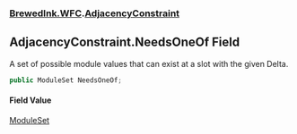### [BrewedInk.WFC](BrewedInk_WFC.md 'BrewedInk.WFC').[AdjacencyConstraint](AdjacencyConstraint.md 'BrewedInk.WFC.AdjacencyConstraint')
## AdjacencyConstraint.NeedsOneOf Field
A set of possible module values that can exist at a slot with the given Delta.   
```csharp
public ModuleSet NeedsOneOf;
```
#### Field Value
[ModuleSet](ModuleSet.md 'BrewedInk.WFC.ModuleSet')
